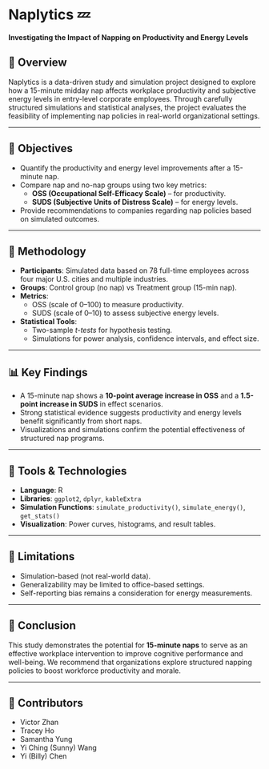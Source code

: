# Naplytics 💤  
**Investigating the Impact of Napping on Productivity and Energy Levels**

## 📘 Overview  
Naplytics is a data-driven study and simulation project designed to explore how a 15-minute midday nap affects workplace productivity and subjective energy levels in entry-level corporate employees. Through carefully structured simulations and statistical analyses, the project evaluates the feasibility of implementing nap policies in real-world organizational settings.

---

## 🎯 Objectives  
- Quantify the productivity and energy level improvements after a 15-minute nap.
- Compare nap and no-nap groups using two key metrics:
  - **OSS (Occupational Self-Efficacy Scale)** – for productivity.
  - **SUDS (Subjective Units of Distress Scale)** – for energy levels.
- Provide recommendations to companies regarding nap policies based on simulated outcomes.

---

## 🧪 Methodology  
- **Participants**: Simulated data based on 78 full-time employees across four major U.S. cities and multiple industries.
- **Groups**: Control group (no nap) vs Treatment group (15-min nap).
- **Metrics**:
  - OSS (scale of 0–100) to measure productivity.
  - SUDS (scale of 0–10) to assess subjective energy levels.
- **Statistical Tools**:
  - Two-sample *t-tests* for hypothesis testing.
  - Simulations for power analysis, confidence intervals, and effect size.

---

## 📊 Key Findings  
- A 15-minute nap shows a **10-point average increase in OSS** and a **1.5-point increase in SUDS** in effect scenarios.
- Strong statistical evidence suggests productivity and energy levels benefit significantly from short naps.
- Visualizations and simulations confirm the potential effectiveness of structured nap programs.

---

## 🧰 Tools & Technologies  
- **Language**: R  
- **Libraries**: `ggplot2`, `dplyr`, `kableExtra`  
- **Simulation Functions**: `simulate_productivity()`, `simulate_energy()`, `get_stats()`  
- **Visualization**: Power curves, histograms, and result tables.

---

## 📌 Limitations  
- Simulation-based (not real-world data).
- Generalizability may be limited to office-based settings.
- Self-reporting bias remains a consideration for energy measurements.

---

## 🧠 Conclusion  
This study demonstrates the potential for **15-minute naps** to serve as an effective workplace intervention to improve cognitive performance and well-being. We recommend that organizations explore structured napping policies to boost workforce productivity and morale.

---

## 👥 Contributors  
- Victor Zhan  
- Tracey Ho  
- Samantha Yung  
- Yi Ching (Sunny) Wang  
- Yi (Billy) Chen
